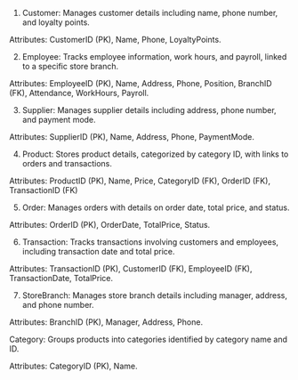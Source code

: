 1. Customer: Manages customer details including name, phone number, and loyalty points.

  Attributes: CustomerID (PK), Name, Phone, LoyaltyPoints.

2. Employee: Tracks employee information, work hours, and payroll, linked to a specific store branch.

  Attributes: EmployeeID (PK), Name, Address, Phone, Position, BranchID (FK), Attendance, WorkHours, Payroll.

3. Supplier: Manages supplier details including address, phone number, and payment mode.

  Attributes: SupplierID (PK), Name, Address, Phone, PaymentMode.

4. Product: Stores product details, categorized by category ID, with links to orders and transactions.

  Attributes: ProductID (PK), Name, Price, CategoryID (FK), OrderID (FK), TransactionID (FK)

5. Order: Manages orders with details on order date, total price, and status.

  Attributes: OrderID (PK), OrderDate, TotalPrice, Status.

6. Transaction: Tracks transactions involving customers and employees, including transaction date and total price.

  Attributes: TransactionID (PK), CustomerID (FK), EmployeeID (FK), TransactionDate, TotalPrice.

7. StoreBranch: Manages store branch details including manager, address, and phone number.

  Attributes: BranchID (PK), Manager, Address, Phone.

Category: Groups products into categories identified by category name and ID.

Attributes: CategoryID (PK), Name.
